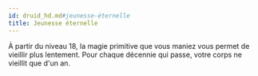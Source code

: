 ```yaml
---
id: druid_hd.md#jeunesse-éternelle
title: Jeunesse éternelle
---
```


À partir du niveau 18, la magie primitive que vous maniez vous permet de vieillir plus lentement. Pour chaque décennie qui passe, votre corps ne vieillit que d'un an.

